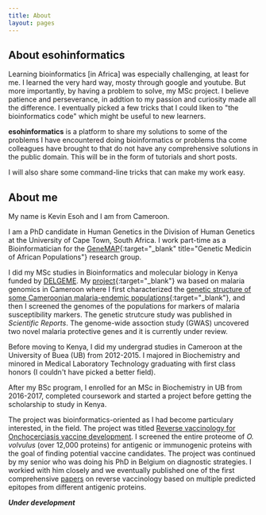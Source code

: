 ```yaml
---
title: About
layout: pages
---
```


## About esohinformatics

Learning bioinformatics [in Africa] was especially challenging, at least 
for me. I learned the very hard way, mosty through google and youtube. 
But more importantly, by having a problem to solve, my MSc project. I 
believe patience and perseverance, in addtion to my passion and curiosity 
made all the difference. I eventually picked a few tricks that I could liken
to "the bioinformatics code" which might be useful to new learners.

**esohinformatics** is a platform to share my solutions to some of the problems 
I have encountered doing bioinformatics or problems tha come colleagues have 
brought to that do not have any comprehensive solutions in the public domain.
This will be in the form of tutorials and short posts.

I will also share some command-line tricks that can make my work easy.

## About me

My name is Kevin Esoh and I am from Cameroon.

I am a PhD candidate in Human Genetics in the Division of Human Genetics at the
University of Cape Town, South Africa. I work part-time as a Bioinformatician
for the [GeneMAP](https://twitter.com/GeneMAPOfficial){:target="_blank" title="Genetic Medicin of African Populations"}
research group.

I did my MSc studies in Bioinformatics and molecular biology in Kenya funded
by [DELGEME](https://www.delgeme.org/). My [project](http://ir.jkuat.ac.ke/handle/123456789/5663){:target="_blank"}
wa based on malaria genomics in Cameroon where I first characterized the 
[genetic structure of some Cameroonian malaria-endemic populations](https://www.nature.com/articles/s41598-020-79124-1){:target="_blank"}, 
and then I screened the genomes of the populations for markers of malaria 
susceptibility markers. The genetic strutcure study was published in 
*Scientific Reports*. The genome-wide assoction study (GWAS) uncovered 
two novel malaria protective genes and it is currently under review.

Before moving to Kenya, I did my undergrad studies in Cameroon at the University 
of Buea (UB) from 2012-2015. I majored in Biochemistry and minored in Medical Laboratory 
Technology graduating with first class honors (I couldn't have picked a better field). 

After my BSc program, I enrolled for an MSc in Biochemistry in UB from 2016-2017,
completed coursework and started a project before getting the scholarship to 
study in Kenya.

The project was bioinformatics-oriented as I had become particulary interested, 
in the field. The project was titled [Reverse vaccinology for Onchocerciasis vaccine development](https://drive.google.com/file/d/0B0rTlaNV5kvnTy0zY1RRY0Nld2c/view?resourcekey=0-gsC4CrSNEk4oVr96rVvvUw). I screened the entire proteome 
of *O. volvulus* (over 12,000 proteins) for antigenic or immunogenic proteins
with the goal of finding potential vaccine candidates. The project was continued
by my senior who was doing his PhD in Belgium on diagnostic strategies. I workied 
with him closely and we eventually published one of the first comprehensive
[papers](https://www.nature.com/articles/s41598-019-40833-x) on reverse
vaccinology based on multiple predicted epitopes from different antigenic proteins.



***Under development***

